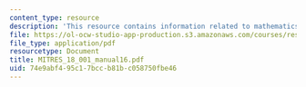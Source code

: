 ```yaml
---
content_type: resource
description: 'This resource contains information related to mathematics after calculus. '
file: https://ol-ocw-studio-app-production.s3.amazonaws.com/courses/res-18-001-calculus-online-textbook-spring-2005/74e9abf495c17bccb81bc058750fbe46_MITRES_18_001_manual16.pdf
file_type: application/pdf
resourcetype: Document
title: MITRES_18_001_manual16.pdf
uid: 74e9abf4-95c1-7bcc-b81b-c058750fbe46
---
```

